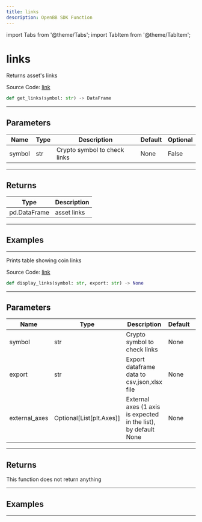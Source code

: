 ```yaml
---
title: links
description: OpenBB SDK Function
---
```


import Tabs from '@theme/Tabs';
import TabItem from '@theme/TabItem';

# links

<Tabs>
<TabItem value="model" label="Model" default>

Returns asset's links

Source Code: [link](https://github.com/OpenBB-finance/OpenBBTerminal/tree/main/openbb_terminal/cryptocurrency/due_diligence/messari_model.py#L197)

```python
def get_links(symbol: str) -> DataFrame
```
---

## Parameters

| Name | Type | Description | Default | Optional |
| ---- | ---- | ----------- | ------- | -------- |
| symbol | str | Crypto symbol to check links | None | False |

---

## Returns

| Type | Description |
| ---- | ----------- |
| pd.DataFrame | asset links |

---

## Examples

---



</TabItem>
<TabItem value="view" label="View">

Prints table showing coin links

Source Code: [link](https://github.com/OpenBB-finance/OpenBBTerminal/tree/main/openbb_terminal/cryptocurrency/due_diligence/messari_view.py#L249)

```python
def display_links(symbol: str, export: str) -> None
```
---

## Parameters

| Name | Type | Description | Default | Optional |
| ---- | ---- | ----------- | ------- | -------- |
| symbol | str | Crypto symbol to check links | None | False |
| export | str | Export dataframe data to csv,json,xlsx file | None | False |
| external_axes | Optional[List[plt.Axes]] | External axes (1 axis is expected in the list), by default None | None | True |

---

## Returns

This function does not return anything

---

## Examples

---



</TabItem>
</Tabs>